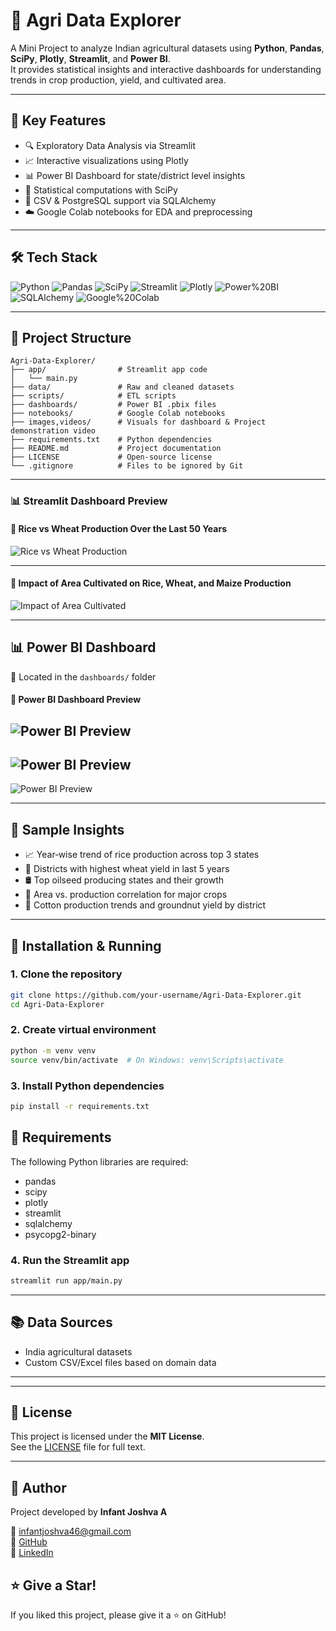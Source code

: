 # 🌾 Agri Data Explorer

A Mini Project to analyze Indian agricultural datasets using **Python**, **Pandas**, **SciPy**, **Plotly**, **Streamlit**, and **Power BI**.  
It provides statistical insights and interactive dashboards for understanding trends in crop production, yield, and cultivated area.

---

## 🚀 Key Features

- 🔍 Exploratory Data Analysis via Streamlit  
- 📈 Interactive visualizations using Plotly  
- 📊 Power BI Dashboard for state/district level insights  
- 🧪 Statistical computations with SciPy
- 💾 CSV & PostgreSQL support via SQLAlchemy  
- ☁️ Google Colab notebooks for EDA and preprocessing

---

## 🛠️ Tech Stack

![Python](https://img.shields.io/badge/Python-3.8%2B-gray?logo=python&logoColor=white&labelColor=3776AB)
![Pandas](https://img.shields.io/badge/Pandas-Data%20Manipulation-gray?logo=pandas&logoColor=white&labelColor=150458)
![SciPy](https://img.shields.io/badge/SciPy-Statistical%20Analysis-gray?logo=scipy&logoColor=white&labelColor=8C5E9C)
![Streamlit](https://img.shields.io/badge/Streamlit-Interactive%20Web%20App-gray?logo=streamlit&logoColor=white&labelColor=FF4B4B)
![Plotly](https://img.shields.io/badge/Plotly-Advanced%20Visualizations-gray?logo=plotly&logoColor=white&labelColor=3f4f75)
![Power%20BI](https://img.shields.io/badge/Power%20BI-Business%20Dashboards-gray?logo=power-bi&logoColor=white&labelColor=F2C811)
![SQLAlchemy](https://img.shields.io/badge/SQLAlchemy-PostgreSQL%20Connection-gray?logo=python&logoColor=white&labelColor=d71f00)
![Google%20Colab](https://img.shields.io/badge/Google%20Colab-Notebook%20EDA-gray?logo=google-colab&logoColor=white&labelColor=f9ab00)

---

## 📁 Project Structure

```
Agri-Data-Explorer/
├── app/                # Streamlit app code
│   └── main.py
├── data/               # Raw and cleaned datasets
├── scripts/            # ETL scripts
├── dashboards/         # Power BI .pbix files
├── notebooks/          # Google Colab notebooks
├── images,videos/      # Visuals for dashboard & Project demonstration video
├── requirements.txt    # Python dependencies
├── README.md           # Project documentation
├── LICENSE             # Open-source license
└── .gitignore          # Files to be ignored by Git
```

---

### 📊 Streamlit Dashboard Preview

#### 📌 Rice vs Wheat Production Over the Last 50 Years

![Rice vs Wheat Production](https://github.com/user-attachments/assets/1ff28d88-7cfc-4105-aef6-3dc78ecd3c5a)

---

#### 📌 Impact of Area Cultivated on Rice, Wheat, and Maize Production

![Impact of Area Cultivated](https://github.com/user-attachments/assets/08ef3d7a-1845-4aa3-b101-d8f3be5a045c)

---

## 📊 Power BI Dashboard

📁 Located in the `dashboards/` folder  

#### 📌 Power BI Dashboard Preview

![Power BI Preview](https://github.com/user-attachments/assets/8e994d9c-1fac-402d-835f-33cce18a4df9)
--
![Power BI Preview](https://github.com/user-attachments/assets/1a3c0e4c-9370-4963-a720-ac60245163e9)
--
![Power BI Preview](https://github.com/user-attachments/assets/8b459b52-be8f-4f45-a854-308b75991f0b)

---

## 🧪 Sample Insights

- 📈 Year‑wise trend of rice production across top 3 states  
- 🌾 Districts with highest wheat yield in last 5 years  
- 🛢️ Top oilseed producing states and their growth  
- 🌽 Area vs. production correlation for major crops  
- 🧵 Cotton production trends and groundnut yield by district

---

## 🔧 Installation & Running

### 1. Clone the repository
```bash
git clone https://github.com/your-username/Agri-Data-Explorer.git
cd Agri-Data-Explorer
```

### 2. Create virtual environment
```bash
python -m venv venv
source venv/bin/activate  # On Windows: venv\Scripts\activate
```

### 3. Install Python dependencies
```bash
pip install -r requirements.txt
```

## 📝 Requirements

The following Python libraries are required:

- pandas  
- scipy  
- plotly  
- streamlit  
- sqlalchemy  
- psycopg2-binary 

### 4. Run the Streamlit app
```bash
streamlit run app/main.py
```

---

## 📚 Data Sources

- India agricultural datasets 
- Custom CSV/Excel files based on domain data

---

---

## 📜 License

This project is licensed under the **MIT License**.  
See the [LICENSE](LICENSE) file for full text.

---

## 👤 Author

Project developed by **Infant Joshva A**

📧 infantjoshva46@gmail.com  
🐙 [GitHub](https://github.com/Infant-Joshva)  
🔗 [LinkedIn](https://www.linkedin.com/in/infant-joshva)

## ⭐ Give a Star!

If you liked this project, please give it a ⭐ on GitHub!
